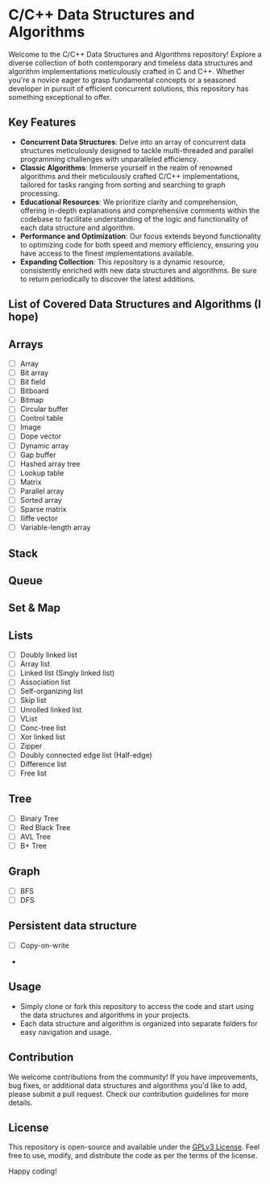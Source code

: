# C/C++ Data Structures and Algorithms

Welcome to the C/C++ Data Structures and Algorithms repository! Explore a diverse collection of both contemporary and timeless data structures and algorithm implementations meticulously crafted in C and C++. Whether you're a novice eager to grasp fundamental concepts or a seasoned developer in pursuit of efficient concurrent solutions, this repository has something exceptional to offer.

## Key Features
- **Concurrent Data Structures**: Delve into an array of concurrent data structures meticulously designed to tackle multi-threaded and parallel programming challenges with unparalleled efficiency.
- **Classic Algorithms**: Immerse yourself in the realm of renowned algorithms and their meticulously crafted C/C++ implementations, tailored for tasks ranging from sorting and searching to graph processing.
- **Educational Resources**: We prioritize clarity and comprehension, offering in-depth explanations and comprehensive comments within the codebase to facilitate understanding of the logic and functionality of each data structure and algorithm.
- **Performance and Optimization**: Our focus extends beyond functionality to optimizing code for both speed and memory efficiency, ensuring you have access to the finest implementations available.
- **Expanding Collection**: This repository is a dynamic resource, consistently enriched with new data structures and algorithms. Be sure to return periodically to discover the latest additions.


## List of Covered Data Structures and Algorithms (I hope)

## Arrays
- [ ] Array
- [ ] Bit array
- [ ] Bit field
- [ ] Bitboard
- [ ] Bitmap
- [ ] Circular buffer
- [ ] Control table
- [ ] Image
- [ ] Dope vector
- [ ] Dynamic array
- [ ] Gap buffer
- [ ] Hashed array tree
- [ ] Lookup table
- [ ] Matrix
- [ ] Parallel array
- [ ] Sorted array
- [ ] Sparse matrix
- [ ] Iliffe vector
- [ ] Variable-length array

## Stack

## Queue

## Set & Map

## Lists
- [ ] Doubly linked list
- [ ] Array list 
- [ ] Linked list (Singly linked list)
- [ ] Association list
- [ ] Self-organizing list
- [ ] Skip list
- [ ] Unrolled linked list
- [ ] VList
- [ ] Conc-tree list
- [ ] Xor linked list
- [ ] Zipper
- [ ] Doubly connected edge list (Half-edge)
- [ ] Difference list
- [ ] Free list

## Tree
- [ ] Binary Tree
- [ ] Red Black Tree
- [ ] AVL Tree
- [ ] B+ Tree

## Graph
- [ ] BFS
- [ ] DFS

## Persistent data structure
- [ ] Copy-on-write
- 

## Usage
- Simply clone or fork this repository to access the code and start using the data structures and algorithms in your projects.
- Each data structure and algorithm is organized into separate folders for easy navigation and usage.

## Contribution
We welcome contributions from the community! If you have improvements, bug fixes, or additional data structures and algorithms you'd like to add, please submit a pull request. Check our contribution guidelines for more details.

## License
This repository is open-source and available under the [GPLv3 License](LICENSE.md). Feel free to use, modify, and distribute the code as per the terms of the license.

Happy coding!
